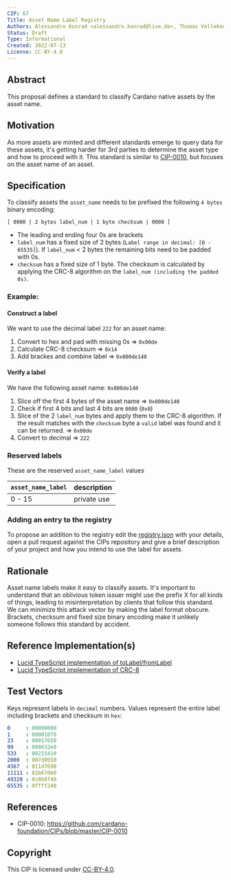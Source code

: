 ```yaml
---
CIP: 67
Title: Asset Name Label Registry
Authors: Alessandro Konrad <alessandro.konrad@live.de>, Thomas Vellekoop <thomas.vellekoop@iohk.io>
Status: Draft
Type: Informational
Created: 2022-07-13
License: CC-BY-4.0
---
```


## Abstract

This proposal defines a standard to classify Cardano native assets by the asset name.

## Motivation

As more assets are minted and different standards emerge to query data for these assets, it's getting harder for 3rd parties to determine the asset type and how to proceed with it. This standard is similar to [CIP-0010](../CIP-0010), but focuses on the asset name of an asset.


## Specification

To classify assets the `asset_name` needs to be prefixed the following `4 bytes` binary encoding:
```
[ 0000 | 2 bytes label_num | 1 byte checksum | 0000 ]
```
- The leading and ending four 0s are brackets
- `label_num` has a fixed size of 2 bytes (`Label range in decimal: [0 - 65535]`). 
If `label_num` < 2 bytes the remaining bits need to be padded with 0s.
- `checksum` has a fixed size of 1 byte. The checksum is calculated by applying the CRC-8 algorithm on the `label_num (including the padded 0s)`. 
 
### Example:

#### Construct a label
We want to use the decimal label `222` for an asset name:

1. Convert to hex and pad with missing 0s => `0x00de`
2. Calculate CRC-8 checksum => `0x14`
3. Add brackes and combine label => `0x000de140`

#### Verify a label
We have the following asset name: `0x000de140`

1. Slice off the first 4 bytes of the asset name => `0x000de140`
2. Check if first 4 bits and last 4 bits are `0000` (`0x0`)
3. Slice of the 2 `label_num` bytes and apply them to the CRC-8 algorithm. If the result matches with the `checksum` byte a `valid` label was found and it can be returned. => `0x00de`
4. Convert to decimal => `222`


### Reserved labels

These are the reserved `asset_name_label` values

`asset_name_label`            | description
----------------------------  | -----------------------
0 - 15                        | private use

### Adding an entry to the registry

To propose an addition to the registry edit the [registry.json](./registry.json) with your details, open a pull request against the CIPs repository and give a brief description of your project and how you intend to use the label for assets.

## Rationale

Asset name labels make it easy to classify assets. It's important to understand that an oblivious token issuer might use the prefix X for all kinds of things, leading to misinterpretation by clients that follow this standard. We can minimize this attack vector by making the label format obscure. Brackets, checksum and fixed size binary encoding make it unlikely someone follows this standard by accident.

## Reference Implementation(s)

- [Lucid TypeScript implementation of toLabel/fromLabel](https://github.com/spacebudz/lucid/blob/39cd2129101bd11b03b624f80bb5fe3da2537fec/src/utils/utils.ts#L500-L522)
- [Lucid TypeScript implementation of CRC-8](https://github.com/spacebudz/lucid/blob/main/src/misc/crc8.ts)

## Test Vectors

Keys represent labels in `decimal` numbers. Values represent the entire label including brackets and checksum in `hex`:

```yaml
0     : 00000000
1     : 00001070
23    : 00017650
99    : 000632e0
533   : 00215410
2000  : 007d0550
4567  : 011d7690
11111 : 02b670b0
49328 : 0c0b0f40
65535 : 0ffff240
```

## References

- CIP-0010: https://github.com/cardano-foundation/CIPs/blob/master/CIP-0010

## Copyright

This CIP is licensed under [CC-BY-4.0](https://creativecommons.org/licenses/by/4.0/legalcode).